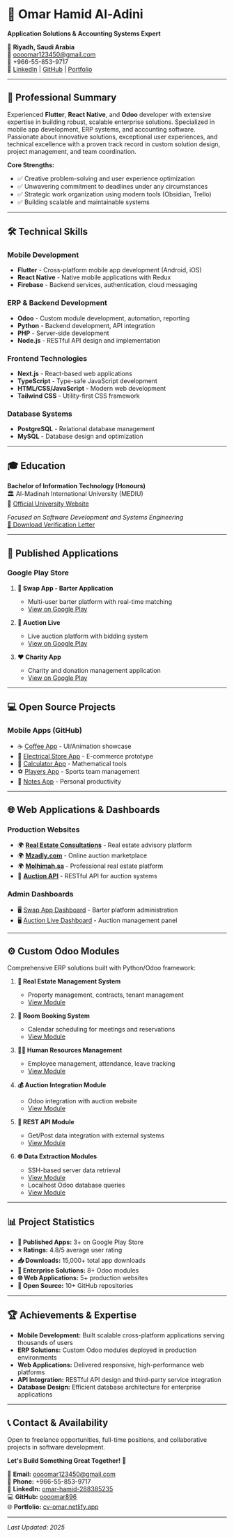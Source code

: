 # 💼 Omar Hamid Al-Adini

**Application Solutions & Accounting Systems Expert**

📍 **Riyadh, Saudi Arabia**  
📧 oooomar123450@gmail.com  
📱 +966-55-853-9717  
🔗 [LinkedIn](https://www.linkedin.com/in/omar-hamid-288385235) | [GitHub](https://github.com/oooomar896) | [Portfolio](https://inspiring-daifuku-9b00a2.netlify.app/)

---

## 🚀 Professional Summary

Experienced **Flutter**, **React Native**, and **Odoo** developer with extensive expertise in building robust, scalable enterprise solutions. Specialized in mobile app development, ERP systems, and accounting software. Passionate about innovative solutions, exceptional user experiences, and technical excellence with a proven track record in custom solution design, project management, and team coordination.

**Core Strengths:**
- ✅ Creative problem-solving and user experience optimization
- ✅ Unwavering commitment to deadlines under any circumstances
- ✅ Strategic work organization using modern tools (Obsidian, Trello)
- ✅ Building scalable and maintainable systems

---

## 🛠️ Technical Skills

### **Mobile Development**
- **Flutter** - Cross-platform mobile app development (Android, iOS)
- **React Native** - Native mobile applications with Redux
- **Firebase** - Backend services, authentication, cloud messaging

### **ERP & Backend Development**
- **Odoo** - Custom module development, automation, reporting
- **Python** - Backend development, API integration
- **PHP** - Server-side development
- **Node.js** - RESTful API design and implementation

### **Frontend Technologies**
- **Next.js** - React-based web applications
- **TypeScript** - Type-safe JavaScript development
- **HTML/CSS/JavaScript** - Modern web development
- **Tailwind CSS** - Utility-first CSS framework

### **Database Systems**
- **PostgreSQL** - Relational database management
- **MySQL** - Database design and optimization

---

## 🎓 Education

**Bachelor of Information Technology (Honours)**  
🏛️ Al-Madinah International University (MEDIU)  
🔗 [Official University Website](https://www.mediu.edu.my/ar/)

*Focused on Software Development and Systems Engineering*  
[📄 Download Verification Letter](/when_start.pdf)

---

## 📲 Published Applications

### Google Play Store

1. **🔄 Swap App - Barter Application**
   - Multi-user barter platform with real-time matching
   - [View on Google Play](https://play.google.com/store/apps/details?id=com.molhimah.swap)

2. **🔨 Auction Live**
   - Live auction platform with bidding system
   - [View on Google Play](https://play.google.com/store/apps/details?id=com.mulhmah_auctionlive)

3. **❤️ Charity App**
   - Charity and donation management application
   - [View on Google Play](https://play.google.com/store/apps/details?id=com.charity_show)

---

## 💻 Open Source Projects

### Mobile Apps (GitHub)
- ☕ [Coffee App](https://github.com/oooomar896/coffee_app) - UI/Animation showcase
- 🔌 [Electrical Store App](https://github.com/oooomar896/electrical_store_app) - E-commerce prototype
- 🧮 [Calculator App](https://github.com/oooomar896/Calculter) - Mathematical tools
- ⚽ [Players App](https://github.com/oooomar896/players) - Sports team management
- 📝 [Notes App](https://github.com/oooomar896/note2) - Personal productivity

---

## 🌐 Web Applications & Dashboards

### Production Websites
- 🌍 **[Real Estate Consultations](https://real-estateconsultations.netlify.app)** - Real estate advisory platform
- 🌍 **[Mzadly.com](https://mzadlly.netlify.app/)** - Online auction marketplace
- 🌍 **[Molhimah.sa](https://molhimah.sa)** - Professional real estate platform
- 🔗 **[Auction API](https://github.com/oooomar896/Api_auction)** - RESTful API for auction systems

### Admin Dashboards
- 🖥️ [Swap App Dashboard](https://github.com/oooomar896/-dashboard-swap) - Barter platform administration
- 🖥️ [Auction Live Dashboard](https://github.com/oooomar896/-dashboard-auction-live) - Auction management panel

---

## ⚙️ Custom Odoo Modules

Comprehensive ERP solutions built with Python/Odoo framework:

1. **🏢 Real Estate Management System**
   - Property management, contracts, tenant management
   - [View Module](https://github.com/oooomar896/module-Real-state)

2. **📅 Room Booking System**
   - Calendar scheduling for meetings and reservations
   - [View Module](https://github.com/oooomar896/module-room-bookung)

3. **👨‍💼 Human Resources Management**
   - Employee management, attendance, leave tracking
   - [View Module](https://github.com/oooomar896/mangemen_HR)

4. **💰 Auction Integration Module**
   - Odoo integration with auction website
   - [View Module](https://github.com/oooomar896/Website_Auction_odoo)

5. **🔄 REST API Module**
   - Get/Post data integration with external systems
   - [View Module](https://github.com/oooomar896/api_get-_or_post_data)

6. **🌐 Data Extraction Modules**
   - SSH-based server data retrieval
   - [View Module](https://github.com/oooomar896/Module-get-data-from-Db-to-view-code-html)
   - Localhost Odoo database queries
   - [View Module](https://github.com/oooomar896/Module-get-data-from-db-odoo)

---

## 📊 Project Statistics

- **📱 Published Apps:** 3+ on Google Play Store
- **⭐ Ratings:** 4.8/5 average user rating
- **📥 Downloads:** 15,000+ total app downloads
- **💼 Enterprise Solutions:** 8+ Odoo modules
- **🌐 Web Applications:** 5+ production websites
- **📂 Open Source:** 10+ GitHub repositories

---

## 🏆 Achievements & Expertise

- **Mobile Development:** Built scalable cross-platform applications serving thousands of users
- **ERP Solutions:** Custom Odoo modules deployed in production environments
- **Web Applications:** Delivered responsive, high-performance web platforms
- **API Integration:** RESTful API design and third-party service integration
- **Database Design:** Efficient database architecture for enterprise applications

---

## 📞 Contact & Availability

Open to freelance opportunities, full-time positions, and collaborative projects in software development.

**Let's Build Something Great Together!** 🚀

📧 **Email:** oooomar123450@gmail.com  
📱 **Phone:** +966-55-853-9717  
🔗 **LinkedIn:** [omar-hamid-288385235](https://www.linkedin.com/in/omar-hamid-288385235)  
💻 **GitHub:** [oooomar896](https://github.com/oooomar896)  
🌐 **Portfolio:** [cv-omar.netlify.app](https://inspiring-daifuku-9b00a2.netlify.app/)

---

*Last Updated: 2025*

